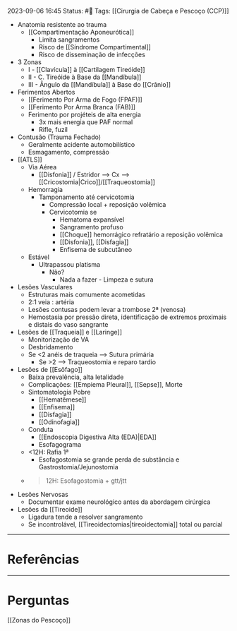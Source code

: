 2023-09-06 16:45
Status: #🌱 
Tags: [[Cirurgia de Cabeça e Pescoço (CCP)]]
<br/>
- Anatomia resistente ao trauma
	- [[Compartimentação Aponeurótica]]
		- Limita sangramentos
		- Risco de [[Síndrome Compartimental]]
		- Risco de disseminação de infecções
- 3 Zonas
	- I - [[Clavícula]] à [[Cartilagem Tireóide]]
	- II - C. Tireóide à Base da [[Mandíbula]]
	- III - Ângulo da [[Mandíbula]] à Base do [[Crânio]]
- Ferimentos Abertos
	- [[Ferimento Por Arma de Fogo (FPAF)]]
	- [[Ferimento Por Arma Branca (FAB)]]
	- Ferimento por projéteis de alta energia
		- 3x mais energia que PAF normal
		- Rifle, fuzil
- Contusão (Trauma Fechado)
	- Geralmente acidente automobilístico 
	- Esmagamento, compressão
- [[ATLS]]
	- Via Aérea
		- [[Disfonia]] / Estridor --> Cx --> [[Cricostomia|Crico]]/[[Traqueostomia]]
	- Hemorragia
		- Tamponamento até cervicotomia
			- Compressão local + reposição volêmica
			- Cervicotomia se
				- Hematoma expansível
				- Sangramento profuso
				- [[Choque]] hemorrágico refratário a reposição volêmica
				- [[Disfonia]], [[Disfagia]]
				- Enfisema de subcutâneo
	- Estável
		- Ultrapassou platisma
			- Não?
				- Nada a fazer - Limpeza e sutura				
 - Lesões Vasculares
	- Estruturas mais comumente acometidas
	- 2:1 veia : artéria	
	- Lesões contusas podem levar a trombose 2ª (venosa)
	- Hemostasia por pressão direta, identificação de extremos proximais e distais do vaso sangrante
- Lesões de [[Traqueia]] e [[Laringe]]
	- Monitorização de VA
	- Desbridamento
	- Se <2 anéis de traqueia --> Sutura primária
		- Se >2 --> Traqueostomia e reparo tardio
- Lesões de [[Esôfago]]
	- Baixa prevalência, alta letalidade
	- Complicações: [[Empiema Pleural]], [[Sepse]], Morte
	- Sintomatologia Pobre
		- [[Hematêmese]]
		- [[Enfisema]]
		- [[Disfagia]]
		- [[Odinofagia]]
	- Conduta
		- [[Endoscopia Digestiva Alta (EDA)|EDA]]
		- Esofagograma
	- <12H: Rafia 1ª
		- Esofagostomia se grande perda de substância e Gastrostomia/Jejunostomia
	- >12H: Esofagostomia + gtt/jtt
- Lesões Nervosas
	- Documentar exame neurológico antes da abordagem cirúrgica
- Lesões da [[Tireoide]]
	- Ligadura tende a resolver sangramento
	- Se incontrolável, [[Tireoidectomias|tireoidectomia]] total ou parcial
____
# Referências

---
# Perguntas
[[Zonas do Pescoço]]